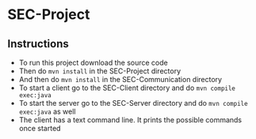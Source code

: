 # SEC-Project

## Instructions
* To run this project download the source code
* Then do ``mvn install`` in the SEC-Project directory 
* And then do ``mvn install`` in the SEC-Communication directory
* To start a client go to the SEC-Client directory and do ``mvn compile exec:java``
* To start the server go to the SEC-Server directory and do ``mvn compile exec:java`` as well
* The client has a text command line. It prints the possible commands once started